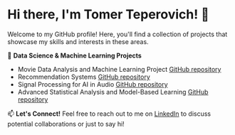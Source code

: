 # Hi there, I'm Tomer Teperovich! 👋
Welcome to my GitHub profile! Here, you'll find a collection of projects that showcase my skills and interests in these areas.

🔬 **Data Science & Machine Learning Projects**
- Movie Data Analysis and Machine Learning Project [GitHub repository](https://github.com/TomerTeper/Technion-final-project-eda-ml-xai)
- Recommendation Systems [GitHub repository](https://github.com/TomerTeper/Recommendation-Systems-IDC)
- Signal Processing for AI in Audio [GitHub repository](https://github.com/TomerTeper/Signal-Processing-for-Artificial-Intelligence-in-Audio-IDC)
- Advanced Statistical Analysis and Model-Based Learning [GitHub repository](https://github.com/TomerTeper/Advanced-Statistical-Analysis-and-Model-Based-Learning-IDC)

📫 **Let's Connect!**
Feel free to reach out to me on [LinkedIn](https://www.linkedin.com/in/tomer-teperovich) to discuss potential collaborations or just to say hi!
